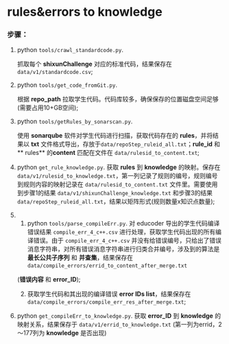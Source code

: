 # rules&errors to knowledge

### 步骤： 

1. python `tools/crawl_standardcode.py`. 
   
   抓取每个 **shixunChallenge** 对应的标准代码，结果保存在 `data/v1/standardcode.csv`;
   
2. python `tools/get_code_fromGit.py`. 

   根据 **repo_path** 拉取学生代码。代码库较多，确保保存的位置磁盘空间足够(需要占用10+GB空间);

3. python `tools/getRules_by_sonarscan.py`. 

   使用 **sonarqube** 软件对学生代码进行扫描，获取代码存在的 **rules**，并将结果以 **txt** 文件格式导出，存放于`data/repoStep_ruleid_all.txt`；**rule_id** 和 ** rules** 的**content** 匹配在文件在 `data/rulesid_to_content.txt`; 

4. python `get_rule_knowledge.py`. 获取 **rules** 到 **knowledge** 的映射。保存在 `data/v1/rulesid_to_knowledge.txt`，第一列记录了规则的编号，规则编号到规则内容的映射记录在 `data/rulesid_to_content.txt` 文件里。需要使用到步骤1的结果 `data/v1/shixunChallenge_knowledge.txt` 和步骤3的结果`data/repoStep_ruleid_all.txt`，结果以矩阵形式(规则数量x知识点数量);

5. 1) python `tools/parse_compileErr.py`. 对 educoder 导出的学生代码编译错误结果 `compile_err_4_c++.csv` 进行处理，获取学生代码出现的所有编译错误。由于 `compile_err_4_c++.csv` 并没有给错误编号，只给出了错误消息字符串，对所有错误消息字符串进行归类合并编号，涉及到的算法是 **最长公共子序列** 和 **并查集**，结果保存在 `data/compile_errors/errid_to_content_after_merge.txt`

   (**错误内容** 和 **error_ID**);       

   2) 获取学生代码和其出现的编译错误 **error IDs list**，结果保存在 `data/compile_errors/compile_err_res_after_merge.txt`;

6. python `get_compileErr_to_knowledge.py`. 获取 **error_ID** 到 **knowledge** 的映射关系，结果保存于 `data/v1/errid_to_knowledge.txt` (第一列为errid，2～177列为 **knowledge** 是否出现)